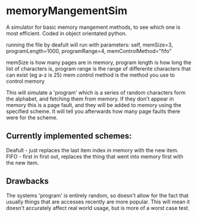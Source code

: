 # memoryMangementSim
A simulator for basic memory mangement methods, to see which one is most efficient. Coded in object orientated python.


running the file by deafult will run with parameters:
self, memSize=3, programLength=1000, programRange=4, memControlMethod="fifo"

memSize is how many pages are in memory, program length is how long the list of characters is, program range is the range of differente characters that can exist (eg a-z is 25) mem control method is the method you use to control memory

This will simulate a 'program' which is a series of random characters form the alphabet, and fetching them from memory. If they don't appear in memory this is a page fault, and they will be added to memory using the specified scheme. It will tell you afterwards how many page faults there were for the scheme.

## Currently implemented schemes:
Deafult - just replaces the last item index in memory with the new item.\
FIFO - first in first out, replaces the thing that went into memory first with the new item.

## Drawbacks
The systems 'program' is entirely random, so doesn't allow for the fact that usually things that are accesses recently are more popular. This will mean it doesn't accurately affect real world usage, but is more of a worst case test.
